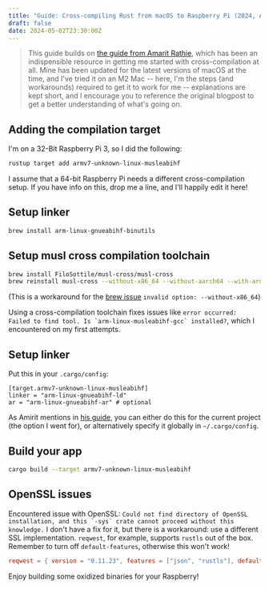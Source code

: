 ```yaml
---
title: "Guide: Cross-compiling Rust from macOS to Raspberry Pi (2024, Apple Silicon)"
draft: false
date: 2024-05-02T23:30:00Z
---
```


> This guide builds
> on [the guide from Amarit Rathie](https://amritrathie.vercel.app/posts/2020/03/06/cross-compiling-rust-from-macos-to-raspberry-pi/#getting-a-linker),
> which has been an indispensible resource in getting me started with cross-compilation at all.
> Mine has been updated for the latest versions of macOS at the time, and I've tried it on an M2 Mac -- here, I'm the
> steps (and workarounds) required to get it to work for me -- explanations are kept short, and I encourage you to reference the original blogpost to get a better understanding of what's going on.

## Adding the compilation target

I'm on a 32-Bit Raspberry Pi 3, so I did the following:

```bash
rustup target add armv7-unknown-linux-musleabihf
```

I assume that a 64-bit Raspberry Pi needs a different cross-compilation setup. If you have info on this, drop me a line,
and I'll happily edit it here!

## Setup linker

```bash
brew install arm-linux-gnueabihf-binutils
```

## Setup musl cross compilation toolchain

```bash
brew install FiloSottile/musl-cross/musl-cross
brew reinstall musl-cross --without-x86_64 --without-aarch64 --with-arm-hf
```

(This is a workaround
for the [brew issue](https://github.com/FiloSottile/homebrew-musl-cross/issues/45) `invalid option: --without-x86_64`)

Using a cross-compilation toolchain fixes issues
like ``error occurred: Failed to find tool. Is `arm-linux-musleabihf-gcc` installed?``, which I encountered on my first
attempts.

## Setup linker

Put this in your `.cargo/config`:

```
[target.armv7-unknown-linux-musleabihf]
linker = "arm-linux-gnueabihf-ld"
ar = "arm-linux-gnueabihf-ar" # optional
```

As Amirit mentions
in [his guide](https://amritrathie.vercel.app/posts/2020/03/06/cross-compiling-rust-from-macos-to-raspberry-pi/#connecting-components),
you can either do this for the current project (the option I went for), or alternatively specify it globally
in `~/.cargo/config`.

## Build your app

```bash
cargo build --target armv7-unknown-linux-musleabihf
```

## OpenSSL issues

Encountered issue with
OpenSSL: ``Could not find directory of OpenSSL installation, and this `-sys` crate cannot proceed without this knowledge.``
I don't have a fix for it, but there is a workaround: use a different SSL implementation. `reqwest`, for example,
supports `rustls` out of the box. Remember to turn off `default-features`, otherwise this won't work!

```toml
reqwest = { version = "0.11.23", features = ["json", "rustls"], default-features = false }
```

Enjoy building some oxidized binaries for your Raspberry!
